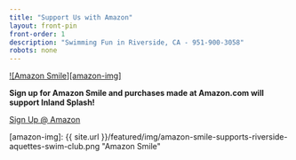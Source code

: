 ```yaml
---
title: "Support Us with Amazon"
layout: front-pin
front-order: 1
description: "Swimming Fun in Riverside, CA - 951-900-3058"
robots: none
---
```


[![Amazon Smile][amazon-img]][amazon-smile]

**Sign up for Amazon Smile and purchases made at Amazon.com will support Inland Splash!**

[Sign Up @ Amazon][amazon-smile]

[amazon-smile]: http://smile.amazon.com/ch/23-7395091 "Amazon Smile supports Riverside Aquettes swim club."
[amazon-img]: {{ site.url }}/featured/img/amazon-smile-supports-riverside-aquettes-swim-club.png "Amazon Smile"
